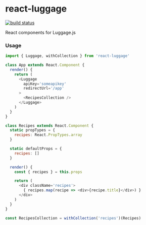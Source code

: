 # react-luggage
[![build status](https://img.shields.io/travis/luggagejs/react-luggage/master.svg?style=flat-square)](https://travis-ci.org/luggagejs/react-luggage)

React components for Luggage.js

### Usage

```js
import { Luggage, withCollection } from 'react-luggage'

class App extends React.Component {
  render() {
    return (
      <Luggage
        apiKey='someapikey'
        redirectUrl='/app'
      >
        <RecipesCollection />
      </Luggage>
    )
  }
}

class Recipes extends React.Component {
  static propTypes = {
    recipes: React.PropTypes.array
  }

  static defaultProps = {
    recipes: []
  }

  render() {
    const { recipes } = this.props

    return (
      <div className='recipes'>
        { recipes.map(recipe => <div>{recipe.title}</div>) }
      </div>
    )
  }
}

const RecipesCollection = withCollection('recipes')(Recipes)
```
